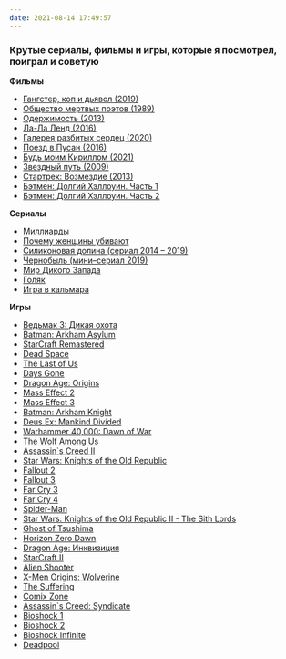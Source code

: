 ```yaml
---
date: 2021-08-14 17:49:57
---
```

### Крутые сериалы, фильмы и игры, которые я посмотрел, поиграл и советую

**Фильмы**

* [Гангстер, коп и дьявол (2019)](https://www.kinopoisk.ru/film/1177510/)
* [Общество мертвых поэтов (1989)](https://www.kinopoisk.ru/film/4996/)
* [Одержимость (2013)](https://www.kinopoisk.ru/film/725190/)
* [Ла-Ла Ленд (2016)](https://www.kinopoisk.ru/film/841081/)
* [Галерея разбитых сердец (2020)](https://www.kinopoisk.ru/film/679028/)
* [Поезд в Пусан (2016)](https://www.kinopoisk.ru/film/977288/)
* [Будь моим Кириллом (2021)](https://www.kinopoisk.ru/film/1445243/)
* [Звездный путь (2009)](https://www.kinopoisk.ru/film/255129/)
* [Стартрек: Возмездие (2013)](https://www.kinopoisk.ru/film/455165/)
* [Бэтмен: Долгий Хэллоуин. Часть 1](https://www.kinopoisk.ru/film/4415147/)
* [Бэтмен: Долгий Хэллоуин. Часть 2](https://www.kinopoisk.ru/film/4423227/)


**Сериалы**

* [Миллиарды](https://www.kinopoisk.ru/series/863009/)
* [Почему женщины убивают](https://www.kinopoisk.ru/series/1197956/)
* [Силиконовая долина (сериал 2014 – 2019)](https://www.kinopoisk.ru/series/723959/)
* [Чернобыль (мини–сериал 2019)](https://www.kinopoisk.ru/series/1227803/)
* [Мир Дикого Запада](https://www.kinopoisk.ru/series/195523/)
* [Голяк](https://www.kinopoisk.ru/series/1236393/)
* [Игра в кальмара](https://www.kinopoisk.ru/series/1301710/)

**Игры**

* [Ведьмак 3: Дикая охота](https://www.gog.com/game/the_witcher_3_wild_hunt_game_of_the_year_edition)
* [Batman: Arkham Asylum](https://store.steampowered.com/app/35140/Batman_Arkham_Asylum_Game_of_the_Year_Edition/)
* [StarCraft Remastered](https://eu.shop.battle.net/ru-ru/family/starcraft-remastered)
* [Dead Space]()
* [The Last of Us]()
* [Days Gone]()
* [Dragon Age: Origins]()
* [Mass Effect 2]()
* [Mass Effect 3]()
* [Batman: Arkham Knight]()
* [Deus Ex: Mankind Divided]()
* [Warhammer 40,000: Dawn of War]()
* [The Wolf Among Us]()
* [Assassin`s Creed II]()
* [Star Wars: Knights of the Old Republic]()
* [Fallout 2]()
* [Fallout 3]()
* [Far Cry 3]()
* [Far Cry 4]()
* [Spider-Man]()
* [Star Wars: Knights of the Old Republic II - The Sith Lords]()
* [Ghost of Tsushima]()
* [Horizon Zero Dawn]()
* [Dragon Age: Инквизиция]()
* [StarCraft II]()
* [Alien Shooter]()
* [X-Men Origins: Wolverine]()
* [The Suffering]()
* [Comix Zone]()
* [Assassin`s Creed: Syndicate]()
* [Bioshock 1]()
* [Bioshock 2]()
* [Bioshock Infinite]()
* [Deadpool]()